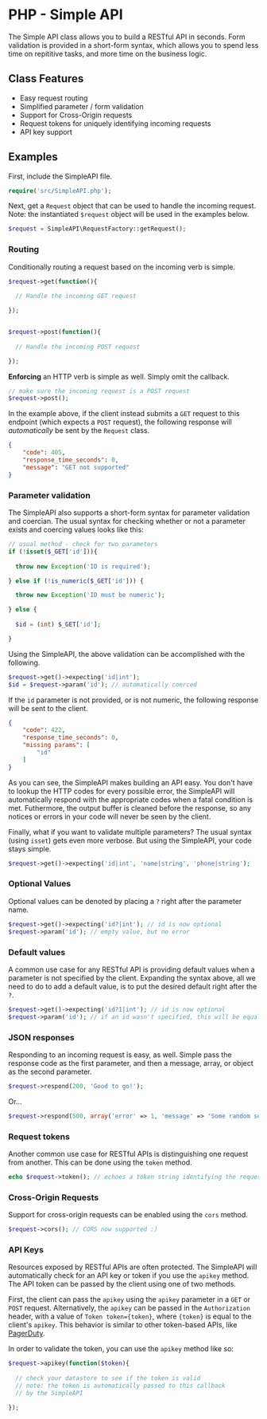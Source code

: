 # PHP - Simple API

The Simple API class allows you to build a RESTful API in seconds. Form validation is provided in a short-form syntax, which allows you to spend less time on repititive tasks, and more time on the business logic.

## Class Features ##
* Easy request routing
* Simplified parameter / form validation
* Support for Cross-Origin requests
* Request tokens for uniquely identifying incoming requests
* API key support

## Examples ##

First, include the SimpleAPI file.
```php
require('src/SimpleAPI.php');
```

Next, get a `Request` object that can be used to handle the incoming request. Note: the instantiated `$request` object will be used in the examples below.

```php
$request = SimpleAPI\RequestFactory::getRequest();
```

### Routing ###
Conditionally routing a request based on the incoming verb is simple. 

```php
$request->get(function(){
  
  // Handle the incoming GET request

});


$request->post(function(){
  
  // Handle the incoming POST request

});

```
**Enforcing** an HTTP verb is simple as well. Simply omit the callback.

```php
// make sure the incoming request is a POST request
$request->post();
```

In the example above, if the client instead submits a `GET` request to this endpoint (which expects a `POST` request), the following response will *automatically* be sent by the `Request` class.

```json
{
    "code": 405,
    "response_time_seconds": 0,
    "message": "GET not supported"
}
```

### Parameter validation ###
The SimpleAPI also supports a short-form syntax for parameter validation and coercian. The usual syntax for checking whether or not a parameter exists and coercing values looks like this:

```php
// usual method - check for two parameters
if (!isset($_GET['id'])){
  
  throw new Exception('ID is required');

} else if (!is_numeric($_GET['id'])) {

  throw new Exception('ID must be numeric');

} else {
  
  $id = (int) $_GET['id'];

}
```

Using the SimpleAPI, the above validation can be accomplished with the following.

```php
$request->get()->expecting('id|int');
$id = $request->param('id'); // automatically coerced
```

If the `id` parameter is not provided, or is not numeric, the following response will be sent to the client.

```json
{
    "code": 422,
    "response_time_seconds": 0,
    "missing params": [
        "id"
    ]
}
```

As you can see, the SimpleAPI makes building an API easy. You don't have to lookup the HTTP codes for every possible error, the SimpleAPI will automatically respond with the appropriate codes when a fatal condition is met. Futhermore, the output buffer is cleaned before the response, so any notices or errors in your code will never be seen by the client.

Finally, what if you want to validate multiple parameters? The usual syntax (using `isset`) gets even more verbose. But using the SimpleAPI, your code stays simple.

```php
$request->get()->expecting('id|int', 'name|string', 'phone|string');
```

### Optional Values ###
Optional values can be denoted by placing a `?` right after the parameter name.

```php
$request->get()->expecting('id?|int'); // id is now optional
$request->param('id'); // empty value, but no error 
```
### Default values ###

A common use case for any RESTful API is providing default values when a parameter is not specified by the client. Expanding the syntax above, all we need to do to add a default value, is to put the desired default right after the `?`.

```php
$request->get()->expecting('id?1|int'); // id is now optional
$request->param('id'); // if an id wasn't specified, this will be equal to 1
```

### JSON responses ###
Responding to an incoming request is easy, as well. Simple pass the response code as the first parameter, and then a message, array, or object as the second parameter.

```php
$request->respond(200, 'Good to go!');
```

Or...

```php
$request->respond(500, array('error' => 1, 'message' => 'Some random server error!'));
```

### Request tokens ###
Another common use case for RESTful APIs is distinguishing one request from another. This can be done using the `token` method.

```php
echo $request->token(); // echoes a token string identifying the request. e.g. AFR2gxYnWrHYqPjfw8q8OiYVFKKV5b
```

### Cross-Origin Requests
Support for cross-origin requests can be enabled using the `cors` method.

```php
$request->cors(); // CORS now supported :)
```

### API Keys ###
Resources exposed by RESTful APIs are often protected. The SimpleAPI will automatically check for an API key or token if you use the `apikey` method. The API token can be passed by the client using one of two methods.

First, the client can pass the `apikey` using the `apikey` parameter in a `GET` or `POST` request. Alternatively, the `apikey` can be passed in the `Authorization` header, with a value of `Token token={token}`, where `{token}` is equal to the client's `apikey`. This behavior is similar to other token-based APIs, like [PagerDuty](https://developer.pagerduty.com/documentation/integration/events).

In order to validate the token, you can use the `apikey` method like so:

```php
$request->apikey(function($token){
  
  // check your datastore to see if the token is valid
  // note: the token is automatically passed to this callback
  // by the SimpleAPI

});
```
